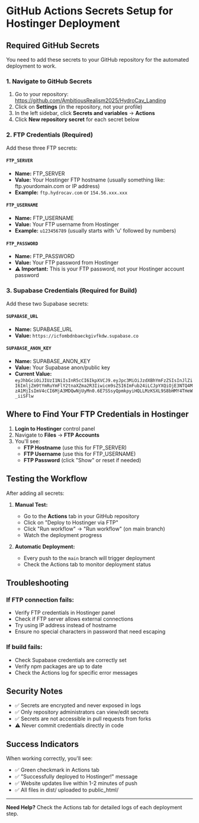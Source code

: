 # GitHub Actions Secrets Setup for Hostinger Deployment

## Required GitHub Secrets

You need to add these secrets to your GitHub repository for the automated deployment to work.

### 1. Navigate to GitHub Secrets
1. Go to your repository: https://github.com/AmbitiousRealism2025/HydroCav_Landing
2. Click on **Settings** (in the repository, not your profile)
3. In the left sidebar, click **Secrets and variables** → **Actions**
4. Click **New repository secret** for each secret below

### 2. FTP Credentials (Required)

Add these three FTP secrets:

#### `FTP_SERVER`
- **Name:** FTP_SERVER
- **Value:** Your Hostinger FTP hostname (usually something like: ftp.yourdomain.com or IP address)
- **Example:** `ftp.hydrocav.com` or `154.56.xxx.xxx`

#### `FTP_USERNAME`
- **Name:** FTP_USERNAME  
- **Value:** Your FTP username from Hostinger
- **Example:** `u123456789` (usually starts with 'u' followed by numbers)

#### `FTP_PASSWORD`
- **Name:** FTP_PASSWORD
- **Value:** Your FTP password from Hostinger
- **⚠️ Important:** This is your FTP password, not your Hostinger account password

### 3. Supabase Credentials (Required for Build)

Add these two Supabase secrets:

#### `SUPABASE_URL`
- **Name:** SUPABASE_URL
- **Value:** `https://icfombdnbaeckgivfkdw.supabase.co`

#### `SUPABASE_ANON_KEY`
- **Name:** SUPABASE_ANON_KEY
- **Value:** Your Supabase anon/public key
- **Current Value:** `eyJhbGciOiJIUzI1NiIsInR5cCI6IkpXVCJ9.eyJpc3MiOiJzdXBhYmFzZSIsInJlZiI6ImljZm9tYmRuYmFlY2tnaXZma2R3Iiwicm9sZSI6ImFub24iLCJpYXQiOjE3NTQ4MzA1MjIsImV4cCI6MjA3MDQwNjUyMn0.6E7SSsyQpmkpyiHQLLMzKSXL9S8bHMY4THeW_iiSFlw`

## Where to Find Your FTP Credentials in Hostinger

1. **Login to Hostinger** control panel
2. Navigate to **Files** → **FTP Accounts**
3. You'll see:
   - **FTP Hostname** (use this for FTP_SERVER)
   - **FTP Username** (use this for FTP_USERNAME)
   - **FTP Password** (click "Show" or reset if needed)

## Testing the Workflow

After adding all secrets:

1. **Manual Test:**
   - Go to the **Actions** tab in your GitHub repository
   - Click on "Deploy to Hostinger via FTP"
   - Click "Run workflow" → "Run workflow" (on main branch)
   - Watch the deployment progress

2. **Automatic Deployment:**
   - Every push to the `main` branch will trigger deployment
   - Check the Actions tab to monitor deployment status

## Troubleshooting

### If FTP connection fails:
- Verify FTP credentials in Hostinger panel
- Check if FTP server allows external connections
- Try using IP address instead of hostname
- Ensure no special characters in password that need escaping

### If build fails:
- Check Supabase credentials are correctly set
- Verify npm packages are up to date
- Check the Actions log for specific error messages

## Security Notes

- ✅ Secrets are encrypted and never exposed in logs
- ✅ Only repository administrators can view/edit secrets
- ✅ Secrets are not accessible in pull requests from forks
- ⚠️ Never commit credentials directly in code

## Success Indicators

When working correctly, you'll see:
- ✅ Green checkmark in Actions tab
- ✅ "Successfully deployed to Hostinger!" message
- ✅ Website updates live within 1-2 minutes of push
- ✅ All files in dist/ uploaded to public_html/

---

**Need Help?** Check the Actions tab for detailed logs of each deployment step.